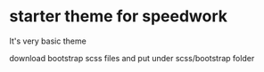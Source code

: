 # starter theme for speedwork

It's very basic theme

download bootstrap scss files and put under scss/bootstrap folder